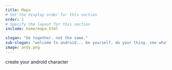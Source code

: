 ```yaml
---
title: Mapa
# Set the display order for this section
order: 1
# Specify the layout for this section
include: home/mapa.html

slogan: "be together. not the same."
sub-slogan: "welcome to android... be yourself. do your thing. see what's going on."
image: andy.png
---
```

create your android character
